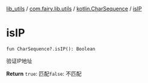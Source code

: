 [lib_utils](../../index.md) / [com.fairy.lib.utils](../index.md) / [kotlin.CharSequence](index.md) / [isIP](./is-i-p.md)

# isIP

`fun CharSequence?.isIP(): Boolean`

验证IP地址

**Return**
`true`: 匹配`false`: 不匹配

